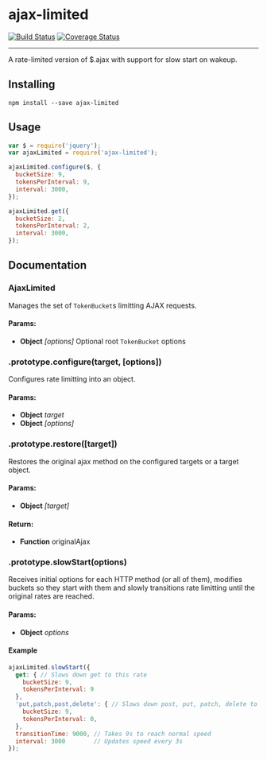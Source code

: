 ajax-limited
============
[![Build Status](https://travis-ci.org/toggl/ajax-limited.svg)](https://travis-ci.org/toggl/ajax-limited)
[![Coverage Status](https://coveralls.io/repos/toggl/ajax-limited/badge.svg?branch=master&service=github)](https://coveralls.io/github/toggl/ajax-limited?branch=master)
- - -
A rate-limited version of $.ajax with support for slow start on wakeup.

## Installing
```
npm install --save ajax-limited
```

## Usage
```javascript
var $ = require('jquery');
var ajaxLimited = require('ajax-limited');

ajaxLimited.configure($, {
  bucketSize: 9,
  tokensPerInterval: 9,
  interval: 3000,
});

ajaxLimited.get({
  bucketSize: 2,
  tokensPerInterval: 2,
  interval: 3000,
});
```

## Documentation
### AjaxLimited

Manages the set of `TokenBucket`s limitting AJAX requests.

#### Params:

* **Object** *[options]* Optional root `TokenBucket` options

### .prototype.configure(target, [options])

Configures rate limitting into an object.

#### Params:

* **Object** *target*
* **Object** *[options]*

### .prototype.restore([target])

Restores the original ajax method on the configured targets or a target
object.

#### Params:

* **Object** *[target]*

#### Return:

* **Function** originalAjax

### .prototype.slowStart(options)

Receives initial options for each HTTP method (or all of them), modifies
buckets so they start with them and slowly transitions rate limitting until
the original rates are reached.

#### Params:

* **Object** *options*

#### Example
```javascript
ajaxLimited.slowStart({
  get: { // Slows down get to this rate
    bucketSize: 9,
    tokensPerInterval: 9
  },
  'put,patch,post,delete': { // Slows down post, put, patch, delete to this rate
    bucketSize: 9,
    tokensPerInterval: 0,
  },
  transitionTime: 9000, // Takes 9s to reach normal speed
  interval: 3000        // Updates speed every 3s
});
```
